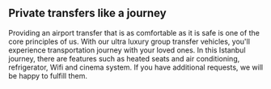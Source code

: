 ## Private transfers like a journey
Providing an airport transfer that is as comfortable as it is safe is one of the core principles of us. With our ultra luxury group transfer vehicles, you'll experience transportation journey with your loved ones. In this Istanbul journey, there are features such as heated seats and air conditioning, refrigerator, Wifi and cinema system. If you have additional requests, we will be happy to fulfill them.